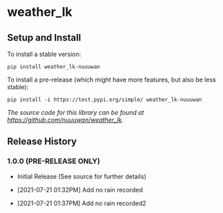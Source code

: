 
# weather_lk

## Setup and Install

To install a stable version:

```
pip install weather_lk-nuuuwan
```

To install a pre-release (which might have more features, but also be
less stable):

```
pip install -i https://test.pypi.org/simple/ weather_lk-nuuuwan
```

*The source code for this library can be found at https://github.com/nuuuwan/weather_lk.*


## Release History

### 1.0.0 (PRE-RELEASE ONLY)

* Initial Release (See source for further details)
        
* [2021-07-21 01:32PM] Add no rain recorded
* [2021-07-21 01:37PM] Add no rain recorded2
